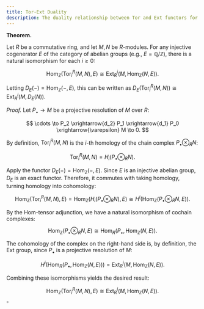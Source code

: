 ```yaml
---
title: Tor-Ext Duality
description: The duality relationship between Tor and Ext functors for modules over a commutative ring.
---
```


**Theorem.**

Let $R$ be a commutative ring, and let $M, N$ be $R$-modules. For any injective cogenerator $E$ of the category of abelian groups (e.g., $E = \mathbb{Q}/\mathbb{Z}$), there is a natural isomorphism for each $i \ge 0$:

$$
\operatorname{Hom}_{\mathbb{Z}}(\operatorname{Tor}^R_i(M, N), E) \cong \operatorname{Ext}^i_R(M, \operatorname{Hom}_{\mathbb{Z}}(N, E)).
$$

Letting $D_E(-) = \operatorname{Hom}_{\mathbb{Z}}(-, E)$, this can be written as $D_E(\operatorname{Tor}^R_i(M, N)) \cong \operatorname{Ext}^i_R(M, D_E(N))$.

*Proof.*
Let $P_\bullet \to M$ be a projective resolution of $M$ over $R$:

$$
\cdots \to P_2 \xrightarrow{d_2} P_1 \xrightarrow{d_1} P_0 \xrightarrow{\varepsilon} M \to 0.
$$

By definition, $\operatorname{Tor}^R_i(M, N)$ is the $i$-th homology of the chain complex $P_\bullet \otimes_R N$:

$$
\operatorname{Tor}^R_i(M, N) = H_i(P_\bullet \otimes_R N).
$$

Apply the functor $D_E(-) = \operatorname{Hom}_{\mathbb{Z}}(-, E)$. Since $E$ is an injective abelian group, $D_E$ is an exact functor. Therefore, it commutes with taking homology, turning homology into cohomology:

$$
\operatorname{Hom}_{\mathbb{Z}}(\operatorname{Tor}^R_i(M, N), E) = \operatorname{Hom}_{\mathbb{Z}}(H_i(P_\bullet \otimes_R N), E) \cong H^i(\operatorname{Hom}_{\mathbb{Z}}(P_\bullet \otimes_R N, E)).
$$

By the Hom-tensor adjunction, we have a natural isomorphism of cochain complexes:

$$
\operatorname{Hom}_{\mathbb{Z}}(P_\bullet \otimes_R N, E) \cong \operatorname{Hom}_R(P_\bullet, \operatorname{Hom}_{\mathbb{Z}}(N, E)).
$$

The cohomology of the complex on the right-hand side is, by definition, the Ext group, since $P_\bullet$ is a projective resolution of $M$:

$$
H^i(\operatorname{Hom}_R(P_\bullet, \operatorname{Hom}_{\mathbb{Z}}(N, E))) = \operatorname{Ext}^i_R(M, \operatorname{Hom}_{\mathbb{Z}}(N, E)).
$$

Combining these isomorphisms yields the desired result:

$$
\operatorname{Hom}_{\mathbb{Z}}(\operatorname{Tor}^R_i(M, N), E) \cong \operatorname{Ext}^i_R(M, \operatorname{Hom}_{\mathbb{Z}}(N, E)).
$$
$\square$